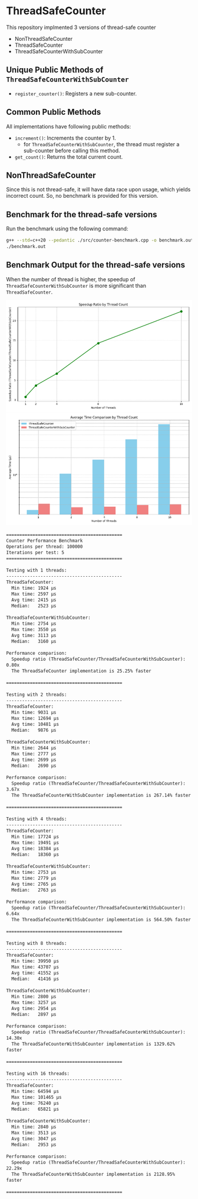 # ThreadSafeCounter

This repository implmented 3 versions of thread-safe counter
- NonThreadSafeCounter
- ThreadSafeCounter
- ThreadSafeCounterWithSubCounter

## Unique Public Methods of `ThreadSafeCounterWithSubCounter`
- `register_counter()`: Registers a new sub-counter.

## Common Public Methods
All implementations have following public methods:
- `increment()`: Increments the counter by 1.
  - for `ThreadSafeCounterWithSubCounter`, the thread must register a sub-counter before calling this method.
- `get_count()`: Returns the total current count.

## NonThreadSafeCounter
Since this is not thread-safe, it will have data race upon usage, which yields incorrect count. So, no benchmark is provided for this version.

## Benchmark for the thread-safe versions
Run the benchmark using the following command:
```bash
g++ --std=c++20 --pedantic ./src/counter-benchmark.cpp -o benchmark.out
./benchmark.out
```

## Benchmark Output for the thread-safe versions
When the number of thread is higher, the speedup of `ThreadSafeCounterWithSubCounter` is more significant than `ThreadSafeCounter`.

![speedup](./assets/speedup-ratio.png)
![threadcount-vs-time](./assets/threadcount-vs-time.png)

```
============================================
Counter Performance Benchmark
Operations per thread: 100000
Iterations per test: 5
============================================

Testing with 1 threads:
--------------------------------------------
ThreadSafeCounter:
  Min time: 1924 µs
  Max time: 2597 µs
  Avg time: 2415 µs
  Median:   2523 µs

ThreadSafeCounterWithSubCounter:
  Min time: 2754 µs
  Max time: 3550 µs
  Avg time: 3113 µs
  Median:   3160 µs

Performance comparison:
  Speedup ratio (ThreadSafeCounter/ThreadSafeCounterWithSubCounter): 0.80x
  The ThreadSafeCounter implementation is 25.25% faster

============================================

Testing with 2 threads:
--------------------------------------------
ThreadSafeCounter:
  Min time: 9031 µs
  Max time: 12694 µs
  Avg time: 10481 µs
  Median:   9876 µs

ThreadSafeCounterWithSubCounter:
  Min time: 2644 µs
  Max time: 2777 µs
  Avg time: 2699 µs
  Median:   2690 µs

Performance comparison:
  Speedup ratio (ThreadSafeCounter/ThreadSafeCounterWithSubCounter): 3.67x
  The ThreadSafeCounterWithSubCounter implementation is 267.14% faster

============================================

Testing with 4 threads:
--------------------------------------------
ThreadSafeCounter:
  Min time: 17724 µs
  Max time: 19491 µs
  Avg time: 18384 µs
  Median:   18360 µs

ThreadSafeCounterWithSubCounter:
  Min time: 2753 µs
  Max time: 2779 µs
  Avg time: 2765 µs
  Median:   2763 µs

Performance comparison:
  Speedup ratio (ThreadSafeCounter/ThreadSafeCounterWithSubCounter): 6.64x
  The ThreadSafeCounterWithSubCounter implementation is 564.50% faster

============================================

Testing with 8 threads:
--------------------------------------------
ThreadSafeCounter:
  Min time: 39950 µs
  Max time: 43707 µs
  Avg time: 41552 µs
  Median:   41416 µs

ThreadSafeCounterWithSubCounter:
  Min time: 2800 µs
  Max time: 3257 µs
  Avg time: 2954 µs
  Median:   2897 µs

Performance comparison:
  Speedup ratio (ThreadSafeCounter/ThreadSafeCounterWithSubCounter): 14.30x
  The ThreadSafeCounterWithSubCounter implementation is 1329.62% faster

============================================

Testing with 16 threads:
--------------------------------------------
ThreadSafeCounter:
  Min time: 64594 µs
  Max time: 101465 µs
  Avg time: 76240 µs
  Median:   65821 µs

ThreadSafeCounterWithSubCounter:
  Min time: 2840 µs
  Max time: 3513 µs
  Avg time: 3047 µs
  Median:   2953 µs

Performance comparison:
  Speedup ratio (ThreadSafeCounter/ThreadSafeCounterWithSubCounter): 22.29x
  The ThreadSafeCounterWithSubCounter implementation is 2128.95% faster

============================================

```